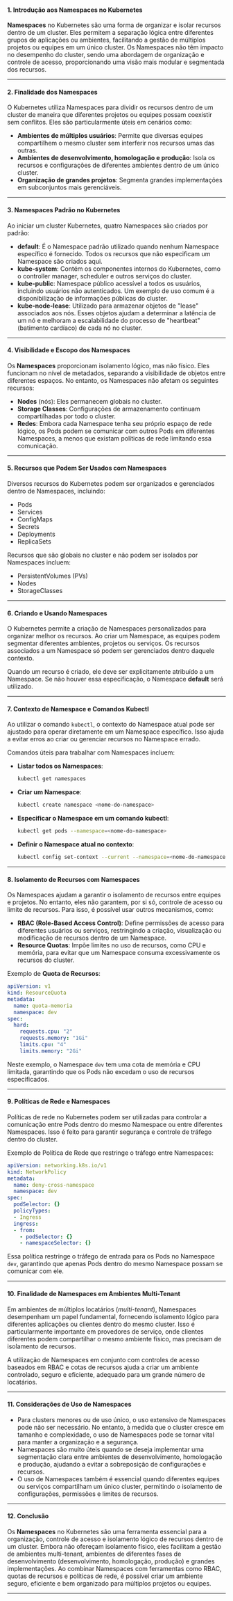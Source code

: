 #### 1. **Introdução aos Namespaces no Kubernetes**

**Namespaces** no Kubernetes são uma forma de organizar e isolar recursos dentro de um cluster. Eles permitem a separação lógica entre diferentes grupos de aplicações ou ambientes, facilitando a gestão de múltiplos projetos ou equipes em um único cluster. Os Namespaces não têm impacto no desempenho do cluster, sendo uma abordagem de organização e controle de acesso, proporcionando uma visão mais modular e segmentada dos recursos.

---

#### 2. **Finalidade dos Namespaces**

O Kubernetes utiliza Namespaces para dividir os recursos dentro de um cluster de maneira que diferentes projetos ou equipes possam coexistir sem conflitos. Eles são particularmente úteis em cenários como:

- **Ambientes de múltiplos usuários**: Permite que diversas equipes compartilhem o mesmo cluster sem interferir nos recursos umas das outras.
- **Ambientes de desenvolvimento, homologação e produção**: Isola os recursos e configurações de diferentes ambientes dentro de um único cluster.
- **Organização de grandes projetos**: Segmenta grandes implementações em subconjuntos mais gerenciáveis.

---

#### 3. **Namespaces Padrão no Kubernetes**

Ao iniciar um cluster Kubernetes, quatro Namespaces são criados por padrão:

- **default**: É o Namespace padrão utilizado quando nenhum Namespace específico é fornecido. Todos os recursos que não especificam um Namespace são criados aqui.
- **kube-system**: Contém os componentes internos do Kubernetes, como o controller manager, scheduler e outros serviços do cluster.
- **kube-public**: Namespace público acessível a todos os usuários, incluindo usuários não autenticados. Um exemplo de uso comum é a disponibilização de informações públicas do cluster.
- **kube-node-lease**: Utilizado para armazenar objetos de "lease" associados aos nós. Esses objetos ajudam a determinar a latência de um nó e melhoram a escalabilidade do processo de "heartbeat" (batimento cardíaco) de cada nó no cluster.

---

#### 4. **Visibilidade e Escopo dos Namespaces**

Os **Namespaces** proporcionam isolamento lógico, mas não físico. Eles funcionam no nível de metadados, separando a visibilidade de objetos entre diferentes espaços. No entanto, os Namespaces não afetam os seguintes recursos:

- **Nodes** (nós): Eles permanecem globais no cluster.
- **Storage Classes**: Configurações de armazenamento continuam compartilhadas por todo o cluster.
- **Redes**: Embora cada Namespace tenha seu próprio espaço de rede lógico, os Pods podem se comunicar com outros Pods em diferentes Namespaces, a menos que existam políticas de rede limitando essa comunicação.

---

#### 5. **Recursos que Podem Ser Usados com Namespaces**

Diversos recursos do Kubernetes podem ser organizados e gerenciados dentro de Namespaces, incluindo:

- Pods
- Services
- ConfigMaps
- Secrets
- Deployments
- ReplicaSets

Recursos que são globais no cluster e não podem ser isolados por Namespaces incluem:

- PersistentVolumes (PVs)
- Nodes
- StorageClasses

---

#### 6. **Criando e Usando Namespaces**

O Kubernetes permite a criação de Namespaces personalizados para organizar melhor os recursos. Ao criar um Namespace, as equipes podem segmentar diferentes ambientes, projetos ou serviços. Os recursos associados a um Namespace só podem ser gerenciados dentro daquele contexto.

Quando um recurso é criado, ele deve ser explicitamente atribuído a um Namespace. Se não houver essa especificação, o Namespace **default** será utilizado.

---

#### 7. **Contexto de Namespace e Comandos Kubectl**

Ao utilizar o comando `kubectl`, o contexto do Namespace atual pode ser ajustado para operar diretamente em um Namespace específico. Isso ajuda a evitar erros ao criar ou gerenciar recursos no Namespace errado.

Comandos úteis para trabalhar com Namespaces incluem:

- **Listar todos os Namespaces**:
  ```bash
  kubectl get namespaces
  ```

- **Criar um Namespace**:
  ```bash
  kubectl create namespace <nome-do-namespace>
  ```

- **Especificar o Namespace em um comando kubectl**:
  ```bash
  kubectl get pods --namespace=<nome-do-namespace>
  ```

- **Definir o Namespace atual no contexto**:
  ```bash
  kubectl config set-context --current --namespace=<nome-do-namespace>
  ```

---

#### 8. **Isolamento de Recursos com Namespaces**

Os Namespaces ajudam a garantir o isolamento de recursos entre equipes e projetos. No entanto, eles não garantem, por si só, controle de acesso ou limite de recursos. Para isso, é possível usar outros mecanismos, como:

- **RBAC (Role-Based Access Control)**: Define permissões de acesso para diferentes usuários ou serviços, restringindo a criação, visualização ou modificação de recursos dentro de um Namespace.
- **Resource Quotas**: Impõe limites no uso de recursos, como CPU e memória, para evitar que um Namespace consuma excessivamente os recursos do cluster.
  
Exemplo de **Quota de Recursos**:

```yaml
apiVersion: v1
kind: ResourceQuota
metadata:
  name: quota-memoria
  namespace: dev
spec:
  hard:
    requests.cpu: "2"
    requests.memory: "1Gi"
    limits.cpu: "4"
    limits.memory: "2Gi"
```

Neste exemplo, o Namespace `dev` tem uma cota de memória e CPU limitada, garantindo que os Pods não excedam o uso de recursos especificados.

---

#### 9. **Políticas de Rede e Namespaces**

Políticas de rede no Kubernetes podem ser utilizadas para controlar a comunicação entre Pods dentro do mesmo Namespace ou entre diferentes Namespaces. Isso é feito para garantir segurança e controle de tráfego dentro do cluster.

Exemplo de Política de Rede que restringe o tráfego entre Namespaces:

```yaml
apiVersion: networking.k8s.io/v1
kind: NetworkPolicy
metadata:
  name: deny-cross-namespace
  namespace: dev
spec:
  podSelector: {}
  policyTypes:
  - Ingress
  ingress:
  - from:
    - podSelector: {}
    - namespaceSelector: {}
```

Essa política restringe o tráfego de entrada para os Pods no Namespace `dev`, garantindo que apenas Pods dentro do mesmo Namespace possam se comunicar com ele.

---

#### 10. **Finalidade de Namespaces em Ambientes Multi-Tenant**

Em ambientes de múltiplos locatários (*multi-tenant*), Namespaces desempenham um papel fundamental, fornecendo isolamento lógico para diferentes aplicações ou clientes dentro do mesmo cluster. Isso é particularmente importante em provedores de serviço, onde clientes diferentes podem compartilhar o mesmo ambiente físico, mas precisam de isolamento de recursos.

A utilização de Namespaces em conjunto com controles de acesso baseados em RBAC e cotas de recursos ajuda a criar um ambiente controlado, seguro e eficiente, adequado para um grande número de locatários.

---

#### 11. **Considerações de Uso de Namespaces**

- Para clusters menores ou de uso único, o uso extensivo de Namespaces pode não ser necessário. No entanto, à medida que o cluster cresce em tamanho e complexidade, o uso de Namespaces pode se tornar vital para manter a organização e a segurança.
- Namespaces são muito úteis quando se deseja implementar uma segmentação clara entre ambientes de desenvolvimento, homologação e produção, ajudando a evitar a sobreposição de configurações e recursos.
- O uso de Namespaces também é essencial quando diferentes equipes ou serviços compartilham um único cluster, permitindo o isolamento de configurações, permissões e limites de recursos.

---

#### 12. **Conclusão**

Os **Namespaces** no Kubernetes são uma ferramenta essencial para a organização, controle de acesso e isolamento lógico de recursos dentro de um cluster. Embora não ofereçam isolamento físico, eles facilitam a gestão de ambientes multi-tenant, ambientes de diferentes fases de desenvolvimento (desenvolvimento, homologação, produção) e grandes implementações. Ao combinar Namespaces com ferramentas como RBAC, quotas de recursos e políticas de rede, é possível criar um ambiente seguro, eficiente e bem organizado para múltiplos projetos ou equipes.

---